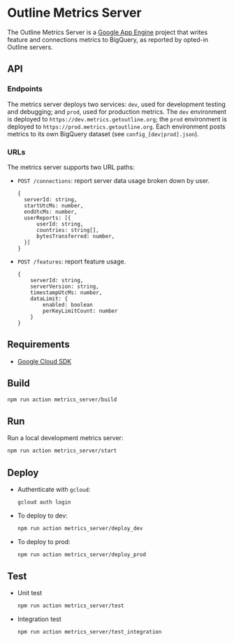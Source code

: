 # Outline Metrics Server

The Outline Metrics Server is a [Google App Engine](https://cloud.google.com/appengine) project that writes feature and connections metrics to BigQuery, as reported by opted-in Outline servers.

## API

### Endpoints

The metrics server deploys two services: `dev`, used for development testing and debugging; and `prod`, used for production metrics. The `dev` environment is deployed to `https://dev.metrics.getoutline.org`; the `prod` environment is deployed to `https://prod.metrics.getoutline.org`. Each environment posts metrics to its own BigQuery dataset (see `config_[dev|prod].json`).

### URLs

The metrics server supports two URL paths:

* `POST /connections`: report server data usage broken down by user.

  ```
  {
    serverId: string,
    startUtcMs: number,
    endUtcMs: number,
    userReports: [{
        userId: string,
        countries: string[],
        bytesTransferred: number,
    }]
  }
  ```
* `POST /features`: report feature usage.

    ```
    {
        serverId: string,
        serverVersion: string,
        timestampUtcMs: number,
        dataLimit: {
            enabled: boolean
            perKeyLimitCount: number
        }
    }
    ```

## Requirements

* [Google Cloud SDK](https://cloud.google.com/sdk/)

## Build

```sh
npm run action metrics_server/build
```

## Run

Run a local development metrics server:

```sh
npm run action metrics_server/start
```

## Deploy

* Authenticate with `gcloud`:
  ```sh
  gcloud auth login
  ```
* To deploy to dev:
  ```sh
  npm run action metrics_server/deploy_dev
  ```
* To deploy to prod:
  ```sh
  npm run action metrics_server/deploy_prod
  ```

## Test

* Unit test
  ```sh
  npm run action metrics_server/test
  ```
* Integration test
  ```sh
  npm run action metrics_server/test_integration
  ```
